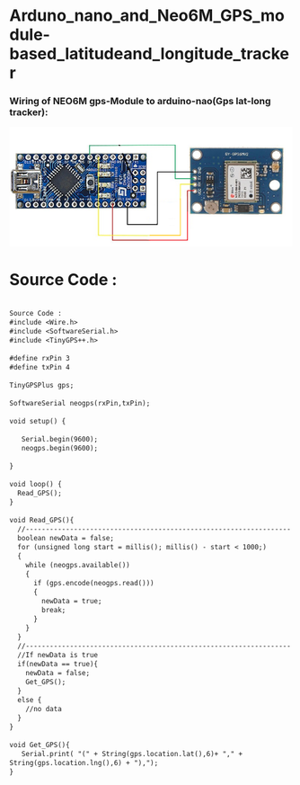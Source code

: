 # **Arduno_nano_and_Neo6M_GPS_module-based_latitudeand_longitude_tracker**

### Wiring of NEO6M gps-Module to arduino-nao(Gps lat-long tracker):
<img src="./images/Arduino_nano_gps_wiring.png" alt="Arduino_nano_gps_wiring" />


# Source Code :
```Arduino

Source Code : 
#include <Wire.h>
#include <SoftwareSerial.h>
#include <TinyGPS++.h>

#define rxPin 3
#define txPin 4

TinyGPSPlus gps;

SoftwareSerial neogps(rxPin,txPin);

void setup() {

   Serial.begin(9600);
   neogps.begin(9600);

}

void loop() {
  Read_GPS();
}

void Read_GPS(){
  //------------------------------------------------------------------
  boolean newData = false;
  for (unsigned long start = millis(); millis() - start < 1000;)
  {
    while (neogps.available())
    {
      if (gps.encode(neogps.read()))
      {
        newData = true;
        break;
      }
    }
  }
  //------------------------------------------------------------------
  //If newData is true
  if(newData == true){
    newData = false;
    Get_GPS();
  }
  else {
    //no data
  }
}

void Get_GPS(){
   Serial.print( "(" + String(gps.location.lat(),6)+ "," + String(gps.location.lng(),6) + "),");
}

```
